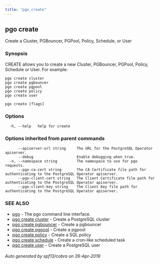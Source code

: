 ```yaml
---
title: "pgo_create"
---
```

## pgo create

Create a Cluster, PGBouncer, PGPool, Policy, Schedule, or User

### Synopsis

CREATE allows you to create a new Cluster, PGBouncer, PGPool, Policy, Schedule or User. For example: 

    pgo create cluster
    pgo create pgbouncer
    pgo create pgpool
    pgo create policy
    pgo create user

```
pgo create [flags]
```

### Options

```
  -h, --help   help for create
```

### Options inherited from parent commands

```
      --apiserver-url string     The URL for the PostgreSQL Operator apiserver.
      --debug                    Enable debugging when true.
  -n, --namespace string         The namespace to use for pgo requests.
      --pgo-ca-cert string       The CA Certificate file path for authenticating to the PostgreSQL Operator apiserver.
      --pgo-client-cert string   The Client Certificate file path for authenticating to the PostgreSQL Operator apiserver.
      --pgo-client-key string    The Client Key file path for authenticating to the PostgreSQL Operator apiserver.
```

### SEE ALSO

* [pgo](/operatorcli/cli/pgo/)	 - The pgo command line interface.
* [pgo create cluster](/operatorcli/cli/pgo_create_cluster/)	 - Create a PostgreSQL cluster
* [pgo create pgbouncer](/operatorcli/cli/pgo_create_pgbouncer/)	 - Create a pgbouncer 
* [pgo create pgpool](/operatorcli/cli/pgo_create_pgpool/)	 - Create a pgpool 
* [pgo create policy](/operatorcli/cli/pgo_create_policy/)	 - Create a SQL policy
* [pgo create schedule](/operatorcli/cli/pgo_create_schedule/)	 - Create a cron-like scheduled task
* [pgo create user](/operatorcli/cli/pgo_create_user/)	 - Create a PostgreSQL user

###### Auto generated by spf13/cobra on 26-Apr-2019
